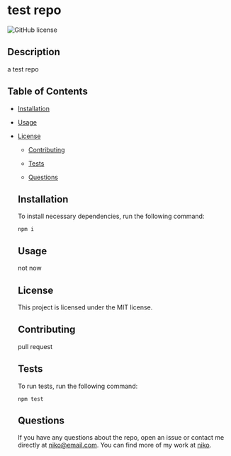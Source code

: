 # test repo
  ![GitHub license](https://img.shields.io/badge/license-MIT-blue.svg)
  
  ## Description
  
  a test repo
  
  ## Table of Contents 
  
  * [Installation](#installation)
  
  * [Usage](#usage)
  
* [License](#license)

  * [Contributing](#contributing)
  
  * [Tests](#tests)
  
  * [Questions](#questions)
  
  ## Installation
  
  To install necessary dependencies, run the following command:
  
  ```
  npm i
  ```
  
  ## Usage
  
  not now
  
  ## License
  
  This project is licensed under the MIT license.
    
  ## Contributing
  
  pull request
  
  ## Tests
  
  To run tests, run the following command:
  
  ```
  npm test
  ```
  
  ## Questions
  
  If you have any questions about the repo, open an issue or contact me directly at niko@email.com. You can find more of my work at [niko](https://github.com/niko/).
  
  